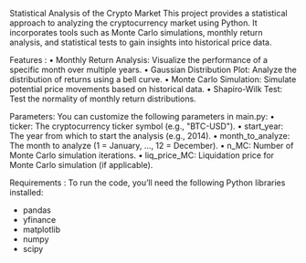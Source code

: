 Statistical Analysis of the Crypto Market
This project provides a statistical approach to analyzing the cryptocurrency market using Python. 
It incorporates tools such as Monte Carlo simulations, monthly return analysis, and statistical tests to gain insights into historical price data.

Features :
• Monthly Return Analysis: Visualize the performance of a specific month over multiple years.
• Gaussian Distribution Plot: Analyze the distribution of returns using a bell curve.
• Monte Carlo Simulation: Simulate potential price movements based on historical data.
• Shapiro-Wilk Test: Test the normality of monthly return distributions.

Parameters: You can customize the following parameters in main.py:
• ticker: The cryptocurrency ticker symbol (e.g., "BTC-USD").
• start_year: The year from which to start the analysis (e.g., 2014).
• month_to_analyze: The month to analyze (1 = January, ..., 12 = December).
• n_MC: Number of Monte Carlo simulation iterations.
• liq_price_MC: Liquidation price for Monte Carlo simulation (if applicable).

Requirements : 
To run the code, you’ll need the following Python libraries installed:
- pandas
- yfinance
- matplotlib
- numpy
- scipy
